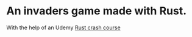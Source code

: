 # An invaders game made with Rust.
With the help of an Udemy <a href="https://www.udemy.com/course/ultimate-rust-crash-course">Rust crash course</a>
